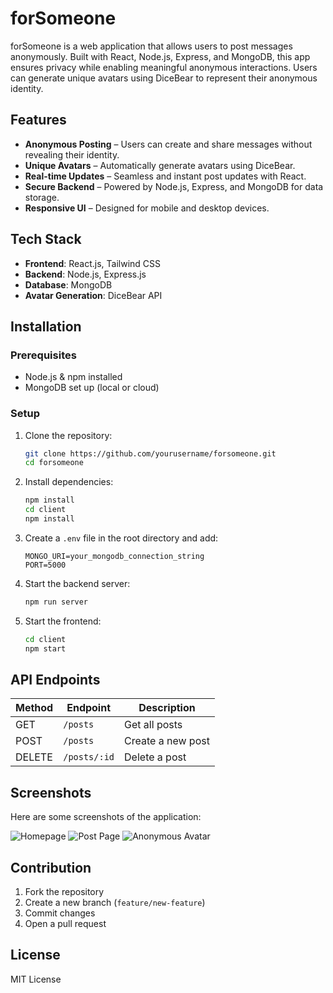 # forSomeone

forSomeone is a web application that allows users to post messages anonymously. Built with React, Node.js, Express, and MongoDB, this app ensures privacy while enabling meaningful anonymous interactions. Users can generate unique avatars using DiceBear to represent their anonymous identity.

## Features

- **Anonymous Posting** – Users can create and share messages without revealing their identity.
- **Unique Avatars** – Automatically generate avatars using DiceBear.
- **Real-time Updates** – Seamless and instant post updates with React.
- **Secure Backend** – Powered by Node.js, Express, and MongoDB for data storage.
- **Responsive UI** – Designed for mobile and desktop devices.

## Tech Stack

- **Frontend**: React.js, Tailwind CSS
- **Backend**: Node.js, Express.js
- **Database**: MongoDB
- **Avatar Generation**: DiceBear API

## Installation

### Prerequisites
- Node.js & npm installed
- MongoDB set up (local or cloud)

### Setup

1. Clone the repository:
   ```sh
   git clone https://github.com/yourusername/forsomeone.git
   cd forsomeone
   ```

2. Install dependencies:
   ```sh
   npm install
   cd client
   npm install
   ```

3. Create a `.env` file in the root directory and add:
   ```env
   MONGO_URI=your_mongodb_connection_string
   PORT=5000
   ```

4. Start the backend server:
   ```sh
   npm run server
   ```

5. Start the frontend:
   ```sh
   cd client
   npm start
   ```

## API Endpoints

| Method | Endpoint    | Description        |
|--------|------------|--------------------|
| GET    | `/posts`   | Get all posts      |
| POST   | `/posts`   | Create a new post  |
| DELETE | `/posts/:id` | Delete a post |

## Screenshots

Here are some screenshots of the application:

![Homepage](screenshots/homepage.png)
![Post Page](screenshots/post-page.png)
![Anonymous Avatar](screenshots/avatar.png)

## Contribution

1. Fork the repository
2. Create a new branch (`feature/new-feature`)
3. Commit changes
4. Open a pull request

## License

MIT License


